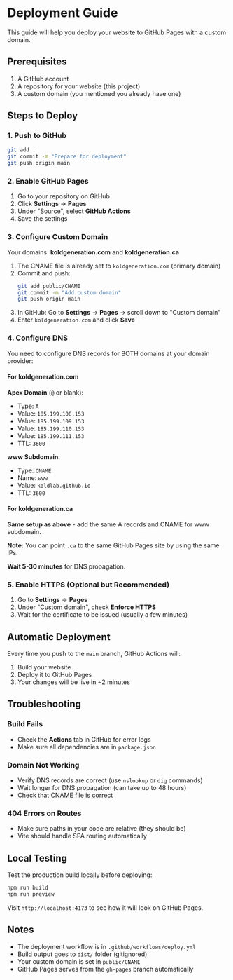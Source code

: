 # Deployment Guide

This guide will help you deploy your website to GitHub Pages with a custom domain.

## Prerequisites

1. A GitHub account
2. A repository for your website (this project)
3. A custom domain (you mentioned you already have one)

## Steps to Deploy

### 1. Push to GitHub

```bash
git add .
git commit -m "Prepare for deployment"
git push origin main
```

### 2. Enable GitHub Pages

1. Go to your repository on GitHub
2. Click **Settings** → **Pages**
3. Under "Source", select **GitHub Actions**
4. Save the settings

### 3. Configure Custom Domain

Your domains: **koldgeneration.com** and **koldgeneration.ca**

1. The CNAME file is already set to `koldgeneration.com` (primary domain)
2. Commit and push:
   ```bash
   git add public/CNAME
   git commit -m "Add custom domain"
   git push origin main
   ```
3. In GitHub: Go to **Settings** → **Pages** → scroll down to "Custom domain"
4. Enter `koldgeneration.com` and click **Save**

### 4. Configure DNS

You need to configure DNS records for BOTH domains at your domain provider:

#### For koldgeneration.com

**Apex Domain** (`@` or blank):

- Type: `A`
- Value: `185.199.108.153`
- Value: `185.199.109.153`
- Value: `185.199.110.153`
- Value: `185.199.111.153`
- TTL: `3600`

**www Subdomain**:

- Type: `CNAME`
- Name: `www`
- Value: `koldlab.github.io`
- TTL: `3600`

#### For koldgeneration.ca

**Same setup as above** - add the same A records and CNAME for www subdomain.

**Note:** You can point `.ca` to the same GitHub Pages site by using the same IPs.

**Wait 5-30 minutes** for DNS propagation.

### 5. Enable HTTPS (Optional but Recommended)

1. Go to **Settings** → **Pages**
2. Under "Custom domain", check **Enforce HTTPS**
3. Wait for the certificate to be issued (usually a few minutes)

## Automatic Deployment

Every time you push to the `main` branch, GitHub Actions will:

1. Build your website
2. Deploy it to GitHub Pages
3. Your changes will be live in ~2 minutes

## Troubleshooting

### Build Fails

- Check the **Actions** tab in GitHub for error logs
- Make sure all dependencies are in `package.json`

### Domain Not Working

- Verify DNS records are correct (use `nslookup` or `dig` commands)
- Wait longer for DNS propagation (can take up to 48 hours)
- Check that CNAME file is correct

### 404 Errors on Routes

- Make sure paths in your code are relative (they should be)
- Vite should handle SPA routing automatically

## Local Testing

Test the production build locally before deploying:

```bash
npm run build
npm run preview
```

Visit `http://localhost:4173` to see how it will look on GitHub Pages.

## Notes

- The deployment workflow is in `.github/workflows/deploy.yml`
- Build output goes to `dist/` folder (gitignored)
- Your custom domain is set in `public/CNAME`
- GitHub Pages serves from the `gh-pages` branch automatically
